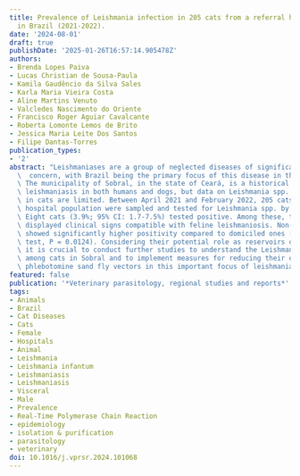 ```yaml
---
title: Prevalence of Leishmania infection in 205 cats from a referral hospital  population
  in Brazil (2021-2022).
date: '2024-08-01'
draft: true
publishDate: '2025-01-26T16:57:14.905478Z'
authors:
- Brenda Lopes Paiva
- Lucas Christian de Sousa-Paula
- Kamila Gaudêncio da Silva Sales
- Karla Maria Vieira Costa
- Aline Martins Venuto
- Valcledes Nascimento do Oriente
- Francisco Roger Aguiar Cavalcante
- Roberta Lomonte Lemos de Brito
- Jessica Maria Leite Dos Santos
- Filipe Dantas-Torres
publication_types:
- '2'
abstract: "Leishmaniases are a group of neglected diseases of significant public health\
  \  concern, with Brazil being the primary focus of this disease in the Americas.\
  \ The municipality of Sobral, in the state of Ceará, is a historical focus of visceral\
  \ leishmaniasis in both humans and dogs, but data on Leishmania spp. infections\
  \ in cats are limited. Between April 2021 and February 2022, 205 cats from a referral\
  \ hospital population were sampled and tested for Leishmania spp. by real-time PCR.\
  \ Eight cats (3.9%; 95% CI: 1.7-7.5%) tested positive. Among these, three (37.5%)\
  \ displayed clinical signs compatible with feline leishmaniosis. Non-domiciled cats\
  \ showed significantly higher positivity compared to domiciled ones (Fisher's exact\
  \ test, P = 0.0124). Considering their potential role as reservoirs of L. infantum,\
  \ it is crucial to conduct further studies to understand the Leishmania spp. circulating\
  \ among cats in Sobral and to implement measures for reducing their exposure to\
  \ phlebotomine sand fly vectors in this important focus of leishmaniases."
featured: false
publication: '*Veterinary parasitology, regional studies and reports*'
tags:
- Animals
- Brazil
- Cat Diseases
- Cats
- Female
- Hospitals
- Animal
- Leishmania
- Leishmania infantum
- Leishmaniasis
- Leishmaniasis
- Visceral
- Male
- Prevalence
- Real-Time Polymerase Chain Reaction
- epidemiology
- isolation & purification
- parasitology
- veterinary
doi: 10.1016/j.vprsr.2024.101068
---
```


